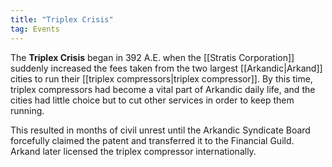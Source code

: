 ```yaml
---
title: "Triplex Crisis"
tag: Events
---
```


The **Triplex Crisis** began in 392 A.E. when the [[Stratis Corporation]] suddenly increased the fees taken from the two largest [[Arkandic|Arkand]] cities to run their [[triplex compressors|triplex compressor]]. By this time, triplex compressors had become a vital part of Arkandic daily life, and the cities had little choice but to cut other services in order to keep them running.

This resulted in months of civil unrest until the Arkandic Syndicate Board forcefully claimed the patent and transferred it to the Financial Guild. Arkand later licensed the triplex compressor internationally.
